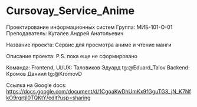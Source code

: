# Cursovay_Service_Anime

Проектирование информационных систем
Группа: МИБ-101-О-01
Преподаватель: Куталев Андрей Анатольевич

Название проекта: Сервис для просмотра аниме и чтение манги

Описание проекта:
P.S. пока еще не сформировано

Команда:
Frontend, UI/UX: Таловиков Эдуард tg:@Eduard_Talov
Backend: Кромов Даниил tg:@KromovD

Ссылка на Google docs:
https://docs.google.com/document/d/1CgoaKwDhUmKx9fGguTG3_jN_K7NfkO9rgrtjl0TQKtY/edit?usp=sharing